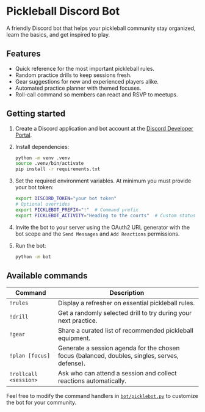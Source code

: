 # Pickleball Discord Bot

A friendly Discord bot that helps your pickleball community stay organized, learn the
basics, and get inspired to play.

## Features

- Quick reference for the most important pickleball rules.
- Random practice drills to keep sessions fresh.
- Gear suggestions for new and experienced players alike.
- Automated practice planner with themed focuses.
- Roll-call command so members can react and RSVP to meetups.

## Getting started

1. Create a Discord application and bot account at the
   [Discord Developer Portal](https://discord.com/developers/applications).
2. Install dependencies:

   ```bash
   python -m venv .venv
   source .venv/bin/activate
   pip install -r requirements.txt
   ```

3. Set the required environment variables. At minimum you must provide your bot token:

   ```bash
   export DISCORD_TOKEN="your bot token"
   # Optional overrides
   export PICKLEBOT_PREFIX="!"  # Command prefix
   export PICKLEBOT_ACTIVITY="Heading to the courts"  # Custom status text
   ```

4. Invite the bot to your server using the OAuth2 URL generator with the bot scope and
   the ``Send Messages`` and ``Add Reactions`` permissions.
5. Run the bot:

   ```bash
   python -m bot
   ```

## Available commands

| Command | Description |
| ------- | ----------- |
| `!rules` | Display a refresher on essential pickleball rules. |
| `!drill` | Get a randomly selected drill to try during your next practice. |
| `!gear`  | Share a curated list of recommended pickleball equipment. |
| `!plan [focus]` | Generate a session agenda for the chosen focus (balanced, doubles, singles, serves, defense). |
| `!rollcall <session>` | Ask who can attend a session and collect reactions automatically. |

Feel free to modify the command handlers in [`bot/picklebot.py`](bot/picklebot.py) to
customize the bot for your community.
